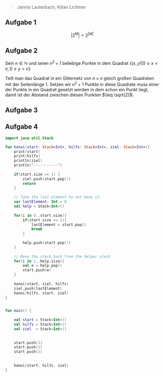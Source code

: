 > Jannis Lauterbach, Kilian Lichtner

## Aufgabe 1

$$|2^M| = 2^{|M|}$$

## Aufgabe 2

Sein $n \in \mathbb N$ und seien $n^2 + 1$ beliebige Punkte in dem Quadrat $\{(x, y) | 0 \leq x < n, 0 \leq y < n\}$

Teilt man das Quadrat in ein Gitternetz von $n\times n$ gleich großen Quadraten mit der Seitenlänge 1. Setzen wir $n^2 + 1$ Punkte in diese Quadrate muss einer der Punkte in ein Quadrat gesetzt werden in dem schon ein Punkt liegt, damit ist der Abstand zwischen diesen Punkten $\leq \sqrt{2}$. 

## Aufgabe 3


## Aufgabe 4
```kotlin
import java.util.Stack

fun hanoi(start: Stack<Int>, hilfs: Stack<Int>, ziel: Stack<Int>){
    print(start)
    print(hilfs)
    println(ziel)
    println("-----------")
    
    if(start.size == 1) {
    	ziel.push(start.pop())
        return
    }
    
    // Take the last element to not move it 
    var lastElement: Int = 0
    val help = Stack<Int>()
    
    for(i in 0..start.size){
        if(start.size == 1){
            lastElement = start.pop()
            break
        }
        
        help.push(start.pop())
    }
    
    // Move the stack back from the helper stack
    for(i in 1..help.size){
        val e = help.pop()
        start.push(e)
    }
    
    hanoi(start, ziel, hilfs)
    ziel.push(lastElement)
    hanoi(hilfs, start, ziel)
}


fun main() {
    
    val start = Stack<Int>()
    val hilfs = Stack<Int>()
    val ziel  = Stack<Int>()
    
    
    start.push(1)
    start.push(2)
    start.push(3)
    
    
    hanoi(start, hilfs, ziel)
}
```